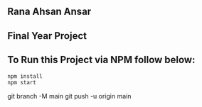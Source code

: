 ## Rana Ahsan Ansar
## Final Year Project
## To Run this Project via NPM follow below:

```bash
npm install
npm start
```

git branch -M main
git push -u origin main
